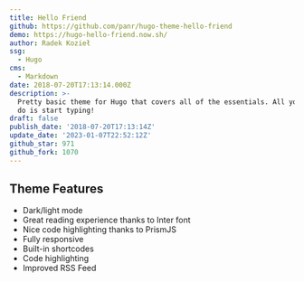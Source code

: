```yaml
---
title: Hello Friend
github: https://github.com/panr/hugo-theme-hello-friend
demo: https://hugo-hello-friend.now.sh/
author: Radek Kozieł
ssg:
  - Hugo
cms:
  - Markdown
date: 2018-07-20T17:13:14.000Z
description: >-
  Pretty basic theme for Hugo that covers all of the essentials. All you have to
  do is start typing!
draft: false
publish_date: '2018-07-20T17:13:14Z'
update_date: '2023-01-07T22:52:12Z'
github_star: 971
github_fork: 1070
---
```

## Theme Features

- Dark/light mode
- Great reading experience thanks to Inter font
- Nice code highlighting thanks to PrismJS
- Fully responsive
- Built-in shortcodes
- Code highlighting
- Improved RSS Feed
